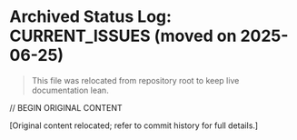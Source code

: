 # Archived Status Log: CURRENT_ISSUES (moved on 2025-06-25)

> This file was relocated from repository root to keep live documentation lean.

// BEGIN ORIGINAL CONTENT 

[Original content relocated; refer to commit history for full details.] 